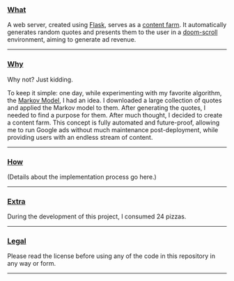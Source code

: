 ### [What](#what)
A web server, created using [Flask](https://en.wikipedia.org/wiki/Flask_(web_framework)), serves as a [content farm](https://en.wikipedia.org/wiki/Content_farm). It automatically generates random quotes and presents them to the user in a [doom-scroll](https://en.wikipedia.org/wiki/Doomscrolling) environment, aiming to generate ad revenue.

---

### [Why](#why)
Why not? Just kidding.

To keep it simple: one day, while experimenting with my favorite algorithm, the [Markov Model](https://en.wikipedia.org/wiki/Markov_model), I had an idea. I downloaded a large collection of quotes and applied the Markov model to them. After generating the quotes, I needed to find a purpose for them. After much thought, I decided to create a content farm. This concept is fully automated and future-proof, allowing me to run Google ads without much maintenance post-deployment, while providing users with an endless stream of content.

---

### [How](#how)
(Details about the implementation process go here.)

---

### [Extra](#extra)
During the development of this project, I consumed 24 pizzas.

---

### [Legal](#legal)
Please read the license before using any of the code in this repository in any way or form.

---